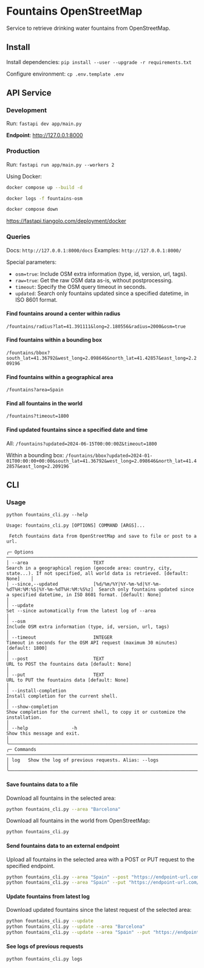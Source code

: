 # Fountains OpenStreetMap

Service to retrieve drinking water fountains from OpenStreetMap.

## Install

Install dependencies:
`pip install --user --upgrade -r requirements.txt`

Configure environment:
`cp .env.template .env`

## API Service

### Development

Run: `fastapi dev app/main.py`

**Endpoint**: http://127.0.0.1:8000

### Production

Run: `fastapi run app/main.py --workers 2`

Using Docker:

```bash
docker compose up --build -d

docker logs -f fountains-osm

docker compose down
```

https://fastapi.tiangolo.com/deployment/docker

### Queries

Docs: `http://127.0.0.1:8000/docs`
Examples: `http://127.0.0.1:8000/`

Special parameters:

- `osm=true`: Include OSM extra information (type, id, version, url, tags).
- `raw=true`: Get the raw OSM data as-is, without postprocessing.
- `timeout`: Specify the OSM query timeout in seconds.
- `updated`: Search only fountains updated since a specified datetime, in ISO 8601 format.

#### Find fountains around a center within radius

`/fountains/radius?lat=41.391111&long=2.180556&radius=2000&osm=true`

#### Find fountains within a bounding box

`/fountains/bbox?south_lat=41.36792&west_long=2.098646&north_lat=41.42857&east_long=2.209196`

#### Find fountains within a geographical area

`/fountains?area=Spain`

#### Find all fountains in the world

`/fountains?timeout=1800`

#### Find updated fountains since a specified date and time

All: `/fountains?updated=2024-06-15T00:00:00Z&timeout=1800`

Within a bounding box: `/fountains/bbox?updated=2024-01-01T00:00:00+00:00&south_lat=41.36792&west_long=2.098646&north_lat=41.42857&east_long=2.209196`

## CLI

### Usage

`python fountains_cli.py --help`

```
Usage: fountains_cli.py [OPTIONS] COMMAND [ARGS]...                                                                                                                                                                                   
                                                                                                                                                                                                                                       
 Fetch fountains data from OpenStreetMap and save to file or post to a url.                                                                                                                                                            
                                                                                                                                                                                                                                       
╭─ Options ───────────────────────────────────────────────────────────────────────────────────────────────────────────────────────────────────────────────────────────────────────────────────────────────────────────────────────────╮
│ --area                        TEXT                                                       Search in a geographical region (geocode area: country, city, state...). If not specified, all world data is retrieved. [default: None]    │
│ --since,--updated             [%d/%m/%Y|%Y-%m-%d|%Y-%m-%dT%H:%M:%S|%Y-%m-%dT%H:%M:%S%z]  Search only fountains updated since a specified datetime, in ISO 8601 format. [default: None]                                              │
│ --update                                                                                 Set --since automatically from the latest log of --area                                                                                    │
│ --osm                                                                                    Include OSM extra information (type, id, version, url, tags)                                                                               │
│ --timeout                     INTEGER                                                    Timeout in seconds for the OSM API request (maximum 30 minutes) [default: 1800]                                                            │
│ --post                        TEXT                                                       URL to POST the fountains data [default: None]                                                                                             │
│ --put                         TEXT                                                       URL to PUT the fountains data [default: None]                                                                                              │
│ --install-completion                                                                     Install completion for the current shell.                                                                                                  │
│ --show-completion                                                                        Show completion for the current shell, to copy it or customize the installation.                                                           │
│ --help                -h                                                                 Show this message and exit.                                                                                                                │
╰─────────────────────────────────────────────────────────────────────────────────────────────────────────────────────────────────────────────────────────────────────────────────────────────────────────────────────────────────────╯
╭─ Commands ──────────────────────────────────────────────────────────────────────────────────────────────────────────────────────────────────────────────────────────────────────────────────────────────────────────────────────────╮
│ log   Show the log of previous requests. Alias: --logs                                                                                                                                                                              │
╰─────────────────────────────────────────────────────────────────────────────────────────────────────────────────────────────────────────────────────────────────────────────────────────────────────────────────────────────────────╯
```

#### Save fountains data to a file

Download all fountains in the selected area:

```sh
python fountains_cli.py --area "Barcelona"
```

Download all fountains in the world from OpenStreetMap:

```sh
python fountains_cli.py
```

#### Send fountains data to an external endpoint

Upload all fountains in the selected area with a POST or PUT request to the specified endpoint.

```sh
python fountains_cli.py --area "Spain" --post "https://endpoint-url.com/fountains"
python fountains_cli.py --area "Spain" --put "https://endpoint-url.com/fountains"
```

#### Update fountains from latest log

Download updated fountains since the latest request of the selected area:

```sh
python fountains_cli.py --update
python fountains_cli.py --update --area "Barcelona"
python fountains_cli.py --update --area "Spain" --put "https://endpoint-url.com/fountains"
```

#### See logs of previous requests

```sh
python fountains_cli.py logs
```
